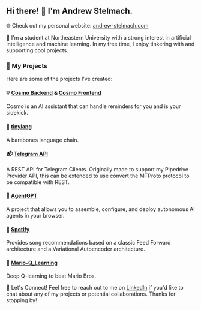 ## Hi there! 👋 I'm Andrew Stelmach.

🌐 Check out my personal website: [andrew-stelmach.com](https://andrew-stelmach.com)

🏫 I'm a student at Northeastern University with a strong interest in artificial intelligence and machine learning. In my free time, I enjoy tinkering with and supporting cool projects.

### 🔭 My Projects
Here are some of the projects I've created:

#### 💡 [Cosmo Backend](https://github.com/astelmach01/Cosmo-backend/tree/main) & [Cosmo Frontend](https://github.com/astelmach01/Cosmo-frontend)
Cosmo is an AI assistant that can handle reminders for you and is your sidekick.

#### 🦜 [tinylang](https://github.com/astelmach01/tinylang)
A barebones language chain.

#### 📬 [Telegram API](https://github.com/astelmach01/TelegramAPI)
A REST API for Telegram Clients. Originally made to support my Pipedrive Provider API, this can be extended to use convert the MTProto protocol to be compatible with REST.

#### 🤖 [AgentGPT](https://github.com/reworkd/AgentGPT)
A project that allows you to assemble, configure, and deploy autonomous AI agents in your browser.

#### 🎵 [Spotify](https://github.com/astelmach01/Spotify)
Provides song recommendations based on a classic Feed Forward architecture and a Variational Autoencoder architecture.

#### 🍄 [Mario-Q_Learning](https://github.com/astelmach01/Mario-Q_Learning)
Deep Q-learning to beat Mario Bros.

💬 Let's Connect!
Feel free to reach out to me on [LinkedIn](https://www.linkedin.com/in/andrew-stelmach/) if you'd like to chat about any of my projects or potential collaborations. Thanks for stopping by!
